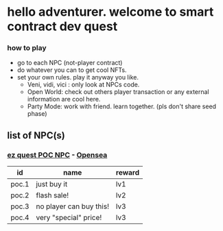 # hello adventurer. welcome to smart contract dev quest


### how to play
- go to each NPC (not-player contract)  
- do whatever you can to get cool NFTs.
- set your own rules. play it anyway you like.
  - Veni, vidi, vici : only look at NPCs code. 
  - Open World: check out others player transaction or any external information are cool here.
  - Party Mode: work with friend. learn together. (pls don't share seed phase)


## list of NPC(s)

### [ez quest POC NPC](https://polygonscan.com/address/0xebbf607c199671d9ae99e31d9b9424208d42d924#code) - [Opensea](https://opensea.io/collection/certify-smart-contract-developer)
|  id | name  | reward |
|---|---|---|
| poc.1  |  just buy it |  lv1 |
| poc.2  |  flash sale! |  lv2 |
| poc.3  |  no player can buy this! |  lv3 |
| poc.4  |  very "special" price! |  lv3 |


